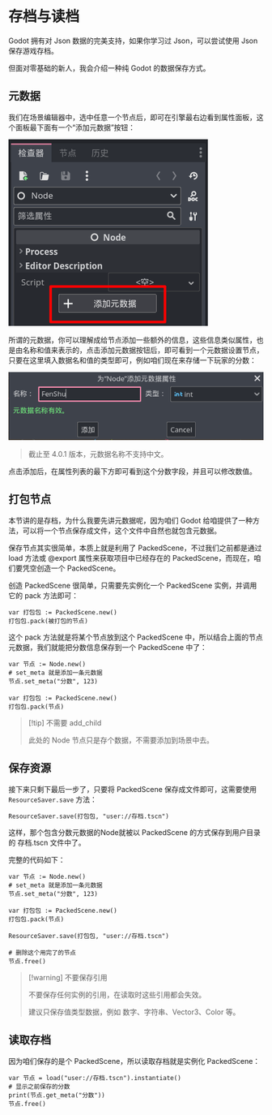 # 存档与读档

Godot 拥有对 Json 数据的完美支持，如果你学习过 Json，可以尝试使用 Json 保存游戏存档。

但面对零基础的新人，我会介绍一种纯 Godot 的数据保存方式。

## 元数据

我们在场景编辑器中，选中任意一个节点后，即可在引擎最右边看到属性面板，这个面板最下面有一个“添加元数据”按钮：

![添加源数据按钮](./images/metadata.png)

所谓的元数据，你可以理解成给节点添加一些额外的信息，这些信息类似属性，也是由名称和值来表示的，点击添加元数据按钮后，即可看到一个元数据设置节点，只要在这里填入数据名和值的类型即可，例如咱们现在来存储一下玩家的分数：

![元数据存储分数](./images/metadata_fenshu.png)

> 截止至 4.0.1 版本，元数据名称不支持中文。

点击添加后，在属性列表的最下方即可看到这个分数字段，并且可以修改数值。

## 打包节点

本节讲的是存档，为什么我要先讲元数据呢，因为咱们 Godot 给咱提供了一种方法，可以将一个节点保存成文件，这个文件中自然也就包含元数据。

保存节点其实很简单，本质上就是利用了 PackedScene，不过我们之前都是通过 load 方法或 @export 属性来获取项目中已经存在的 PackedScene，而现在，咱们要凭空创造一个 PackedScene。

创造 PackedScene 很简单，只需要先实例化一个 PackedScene 实例，并调用它的 pack 方法即可：

```gdscript
var 打包包 := PackedScene.new()
打包包.pack(被打包的节点)
```

这个 pack 方法就是将某个节点放到这个 PackedScene 中，所以结合上面的节点元数据，我们就能把分数信息保存到一个 PackedScene 中了：

```gdscript
var 节点 := Node.new()
# set_meta 就是添加一条元数据
节点.set_meta("分数", 123)

var 打包包 := PackedScene.new()
打包包.pack(节点)
```

> [!tip] 不需要 add_child
>
> 此处的 Node 节点只是存个数据，不需要添加到场景中去。

## 保存资源

接下来只剩下最后一步了，只要将 PackedScene 保存成文件即可，这需要使用 `ResourceSaver.save` 方法：

```gdscript
ResourceSaver.save(打包包, "user://存档.tscn")
```

这样，那个包含分数元数据的Node就被以 PackedScene 的方式保存到用户目录的 存档.tscn 文件中了。

完整的代码如下：

```gdscript
var 节点 := Node.new()
# set_meta 就是添加一条元数据
节点.set_meta("分数", 123)

var 打包包 := PackedScene.new()
打包包.pack(节点)

ResourceSaver.save(打包包, "user://存档.tscn")

# 删除这个用完了的节点
节点.free()
```

> [!warning] 不要保存引用
>
> 不要保存任何实例的引用，在读取时这些引用都会失效。
>
> 建议只保存值类型数据，例如 数字、字符串、Vector3、Color 等。

## 读取存档

因为咱们保存的是个 PackedScene，所以读取存档就是实例化 PackedScene：

```gdscript
var 节点 = load("user://存档.tscn").instantiate()
# 显示之前保存的分数
print(节点.get_meta("分数"))
节点.free()
```